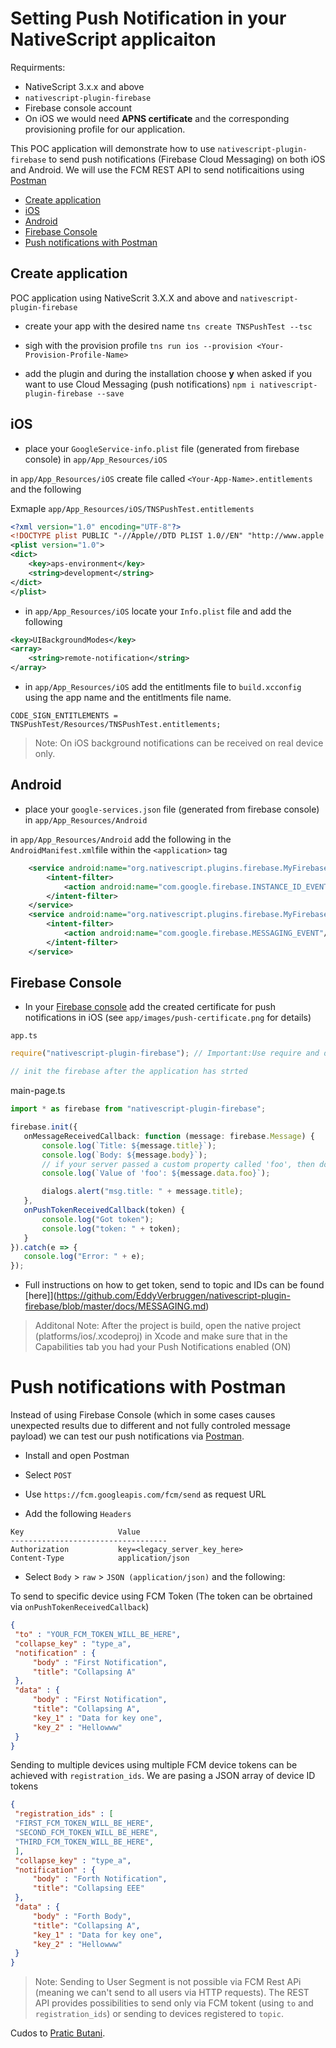 # Setting Push Notification in your NativeScript applicaiton

Requirments:
- NativeScript 3.x.x and above
- `nativescript-plugin-firebase`
- Firebase console account
- On iOS we would need **APNS certificate** and the corresponding provisioning profile for our application.

This POC application will demonstrate how to use `nativescript-plugin-firebase` to send push notifications (Firebase Cloud Messaging) on both iOS and Android. We will use the FCM REST API to send notificaitions using [Postman](https://www.getpostman.com/)

* [Create application](#create-application)
* [iOS](#ios)
* [Android](#android)
* [Firebase Console](#firebase-console)
* [Push notifications with Postman](#push-notifications-with-postman)


## Create application

POC application using NativeScrit 3.X.X and above and `nativescript-plugin-firebase`

- create your app with the desired name
`tns create TNSPushTest --tsc`

- sigh with the provision profile
`tns run ios --provision <Your-Provision-Profile-Name>`

- add the plugin and during the installation choose **y** when asked if you want to use Cloud Messaging (push notifications)
`npm i nativescript-plugin-firebase --save`

## iOS

- place your `GoogleService-info.plist` file (generated from firebase console) in `app/App_Resources/iOS`

in `app/App_Resources/iOS` create file called `<Your-App-Name>.entitlements` and the following

Exmaple `app/App_Resources/iOS/TNSPushTest.entitlements`
```XML
<?xml version="1.0" encoding="UTF-8"?>
<!DOCTYPE plist PUBLIC "-//Apple//DTD PLIST 1.0//EN" "http://www.apple.com/DTDs/PropertyList-1.0.dtd">
<plist version="1.0">
<dict>
    <key>aps-environment</key>
    <string>development</string>
</dict>
</plist>
```

- in `app/App_Resources/iOS` locate your `Info.plist` file and add the following
```XML
<key>UIBackgroundModes</key>
<array>
	<string>remote-notification</string>
</array>
```

- in `app/App_Resources/iOS` add the entitlments file to `build.xcconfig` using the app name and the entitlments file name.

```JS
CODE_SIGN_ENTITLEMENTS = TNSPushTest/Resources/TNSPushTest.entitlements;
```

> Note: On iOS background notifications can be received on real device only.

## Android

- place your `google-services.json` file (generated from firebase console) in `app/App_Resources/Android`

in `app/App_Resources/Android` add the following in the `AndroidManifest.xml`file within the `<application>` tag
```XML
    <service android:name="org.nativescript.plugins.firebase.MyFirebaseInstanceIDService">
        <intent-filter>
            <action android:name="com.google.firebase.INSTANCE_ID_EVENT"/>
        </intent-filter>
    </service>
    <service android:name="org.nativescript.plugins.firebase.MyFirebaseMessagingService">
        <intent-filter>
            <action android:name="com.google.firebase.MESSAGING_EVENT"/>
        </intent-filter>
    </service>

```

## Firebase Console

- In your [Firebase console](https://console.firebase.google.com/) add the created certificate for push notifications in iOS (see `app/images/push-certificate.png` for details)
 
 `app.ts`
 ```TypeScript
require("nativescript-plugin-firebase"); // Important:Use require and do not use import as TypeScript qill remove unused imports

// init the firebase after the application has strted

 ```

 main-page.ts
 ```TypeScript
import * as firebase from "nativescript-plugin-firebase";

firebase.init({
    onMessageReceivedCallback: function (message: firebase.Message) {
        console.log(`Title: ${message.title}`);
        console.log(`Body: ${message.body}`);
        // if your server passed a custom property called 'foo', then do this:
        console.log(`Value of 'foo': ${message.data.foo}`);

        dialogs.alert("msg.title: " + message.title);
    },
    onPushTokenReceivedCallback(token) {
        console.log("Got token");
        console.log("token: " + token);
    }
}).catch(e => {
    console.log("Error: " + e);
});
 ```
 
- Full instructions on how to get token, send to topic and IDs can be found [here]](https://github.com/EddyVerbruggen/nativescript-plugin-firebase/blob/master/docs/MESSAGING.md)

> Additonal Note: After the project is build, open the native project (platforms/ios/<your-app-name>.xcodeproj) in Xcode and make sure that in the Capabilities tab you had your Push Notifications enabled (ON) 

# Push notifications with Postman

Instead of using Firebase Console (which in some cases causes unexpected results due to different and not fully controled message payload) we can test our push notifications via [Postman](https://www.getpostman.com/).

- Install and open Postman

- Select `POST`

- Use `https://fcm.googleapis.com/fcm/send` as request URL

- Add the following `Headers`
```
Key                     Value
-----------------------------------
Authorization           key=<legacy_server_key_here>
Content-Type            application/json
```

- Select `Body` > `raw` > `JSON (application/json)` and the following:

To send to specific device using FCM Token (The token can be obrtained via `onPushTokenReceivedCallback`)
```JSON
{
 "to" : "YOUR_FCM_TOKEN_WILL_BE_HERE",
 "collapse_key" : "type_a",
 "notification" : {
     "body" : "First Notification",
     "title": "Collapsing A"
 },
 "data" : {
     "body" : "First Notification",
     "title": "Collapsing A",
     "key_1" : "Data for key one",
     "key_2" : "Hellowww"
 }
}
```

Sending to multiple devices using multiple FCM device tokens can be achieved with `registration_ids`. We are pasing a JSON array of device ID tokens
```JSON
{
 "registration_ids" : [
 "FIRST_FCM_TOKEN_WILL_BE_HERE",	
 "SECOND_FCM_TOKEN_WILL_BE_HERE",
 "THIRD_FCM_TOKEN_WILL_BE_HERE",
 ],
 "collapse_key" : "type_a",
 "notification" : {
     "body" : "Forth Notification",
     "title": "Collapsing EEE"
 },
 "data" : {
     "body" : "Forth Body",
     "title": "Collapsing A",
     "key_1" : "Data for key one",
     "key_2" : "Hellowww"
 }
}
```

> Note: Sending to User Segment is not possible via FCM Rest APi (meaning we can't send to all users via HTTP requests).
The REST API provides possibilities to send only via FCM tokent (using `to` and `registration_ids`) or sending to devices registered to `topic`.

Cudos to [Pratic Butani](https://medium.com/android-school/test-fcm-notification-with-postman-f91ba08aacc3).
